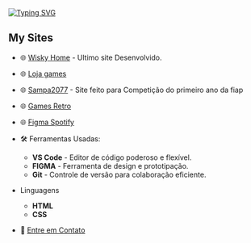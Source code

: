 <div align="left">
  <a href="https://git.io/typing-svg">
    <img src="https://readme-typing-svg.demolab.com/?font=Fira+Code&weight=500&size=22&pause=1000&color=FFF&center=true&vCenter=true&random=false&width=524&lines=⊹+Welcome+to+my+sites!+⊹+" alt="Typing SVG">
  </a>
</div>


## My Sites

- 🌐 [Wisky Home](https://wisky-home.netlify.app/) - Ultimo site Desenvolvido.
- 🌐 [Loja games](https://lojagames.netlify.app/)
- 🌐 [Sampa2077](https://sampa2077.netlify.app/) - Site feito para Competição do primeiro ano da fiap
- 🌐 [Games Retro](https://gamesretro.netlify.app/) 
- 🌐 [Figma Spotify](https://www.figma.com/proto/nuLMu8Xd5xqzEsPSnOeyND/Spotfy?node-id=0-1&t=O9Fjt0ZuFu1XG4eH-1) 

- 🛠️ Ferramentas Usadas:
  - **VS Code** - Editor de código poderoso e flexível.
  - **FIGMA** - Ferramenta de design e prototipação.
  - **Git** - Controle de versão para colaboração eficiente.
- Linguagens
  - **HTML**
  - **CSS**

- 📧 [Entre em Contato](mailto:matheus.ge.si@gmail.com)
